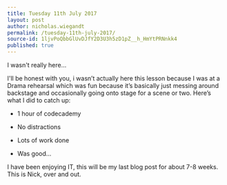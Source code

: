 ```yaml
---
title: Tuesday 11th July 2017
layout: post
author: nicholas.wiegandt
permalink: /tuesday-11th-july-2017/
source-id: 1ljvPoQbbGlUvDJfY2D3U3h5zD1pZ__h_HmYtPRNnkk4
published: true
---
```

I wasn't really here…

I'll be honest with you, i wasn’t actually here this lesson because I was at a Drama rehearsal which was fun because it’s basically just messing around backstage and occasionally going onto stage for a scene or two. Here’s what I did to catch up:

* 1 hour of codecademy

* No distractions

* Lots of work done

* Was good...

I have been enjoying IT, this will be my last blog post for about 7-8 weeks. This is Nick, over and out.

